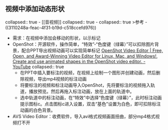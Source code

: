 ## 视频中添加动态形状
collapsed:: true
	- [[音视频]]
	  collapsed:: true
		- collapsed:: true
		  >参考
			- ((3110248a-feac-4f31-b19d-c518ccefd976))
- 需求：在视频中添加会移动的形状，以示标记
- OpenShot：开源软件，操作简单，“特效”-“色度键（绿幕）”可以扣除图片背景，配合PPT导出视频动画可以实现简单标记 [OpenShot Video Editor | Free, Open, and Award-Winning Video Editor for Linux, Mac, and Windows!](https://www.openshot.org/), [Create and use animated shapes in the OpenShot video editor. - YouTube](https://www.youtube.com/watch?v=-lXV5fcFI4I)
  collapsed:: true
	- 在PPT中插入要标注的视频，在视频上绘制一个图形并创建动画，然后删除视频，导出mp4视频的标注动画
	- 将要标注的视频和标注动画导入OpenShot，先将要标注的视频拖入轨道，播放预览。然后再拖入标注动画，放在上面的轨道中。
	- 选中轨道中的标注动画，在“特效”中选择“色度键（绿幕）”，此时标注动画提示图标c。点击图标c进入设置，双击“基色”设置为白色，即可扣除标注动画的白色背景。
- AVS Video Editor：收费软件，导入avi格式视频画面扭曲，部分mp4格式视频打不开